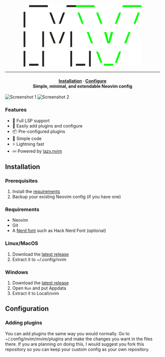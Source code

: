 <div align=center>
    <img src="mv.png" alt="MicroVim logo" height=200>
<hr>
  <h4>
    <a href="https://github.com/Zybyte85/MicroVim/#Installation">Installation</a>
    ·
    <a href="https://github.com/Zybyte85/MicroVim/#Configuration">Configure</a>
    <br>
    Simple, minimal, and extendable Neovim config
  </h4>
</div>

![Screenshot 1](https://github.com/user-attachments/assets/1c4ed2d1-cd35-431a-b138-a601b9c82a60)
![Screenshot 2](https://github.com/user-attachments/assets/b1062a0f-a644-4654-9985-b3537984a11d)

### Features
- 🧠 Full LSP support
- 🔧 Easily add plugins and configure
- 📦 Pre-configured plugins
- 📝 Simple code
- ⚡ Lightning fast
- 💤 Powered by [lazy.nvim](https://github.com/folke/lazy.nvim)

## Installation

### Prerequisites
1. Install the [requirements](https://github.com/Zybyte85/MicroVim#requirements)
2. Backup your existing Neovim config (if you have one)

### Requirements
- Neovim
- Git
- A [Nerd font](https://www.nerdfonts.com/) such as Hack Nerd Font (optional)

### Linux/MacOS
1. Download the [latest release](https://github.com/Zybyte85/MicroVim/releases/latest)
2. Extract it to ~/.config/nvim

### Windows
1. Download the [latest release](https://github.com/Zybyte85/MicroVim/releases/latest)
2. Open `Run` and put Appdata
3. Extract it to Local\nvim

## Configuration
### Adding plugins
You can add plugins the same way you would normally. Go to ~/.config/nvim/mvim/plugins and make the changes you want in the files there. If you are planning on doing this, I would suggest you fork this repository so you can keep your custom config as your own repository.

